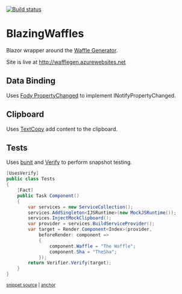 <!--
GENERATED FILE - DO NOT EDIT
This file was generated by [MarkdownSnippets](https://github.com/SimonCropp/MarkdownSnippets).
Source File: /readme.source.md
To change this file edit the source file and then run MarkdownSnippets.
-->

[![Build status](https://ci.appveyor.com/api/projects/status/auc0ev6wgxs7dexo/branch/master?svg=true)](https://ci.appveyor.com/project/gbiellem/blazingwaffles/branch/master)


# BlazingWaffles

Blazor wrapper around the [Waffle Generator](https://github.com/SimonCropp/WaffleGenerator).

Site is live at http://wafflegen.azurewebsites.net


## Data Binding

Uses [Fody PropertyChanged](https://github.com/Fody/PropertyChanged) to implement INotifyPropertyChanged.


## Clipboard

Uses [TextCopy](https://github.com/CopyText/TextCopy) add content to the clipboard.


## Tests

Uses [bunit](https://bunit.egilhansen.com/) and [Verify](https://github.com/VerifyTests/Verify) to perform snapshot testing.

<!-- snippet: Tests -->
<a id='snippet-tests'></a>
```cs
[UsesVerify]
public class Tests
{
    [Fact]
    public Task Component()
    {
        var services = new ServiceCollection();
        services.AddSingleton<IJSRuntime>(new MockJSRuntime());
        services.InjectMockClipboard();
        var provider = services.BuildServiceProvider();
        var target = Render.Component<Index>(provider,
            beforeRender: component =>
            {
                component.Waffle = "The Waffle";
                component.Sha = "TheSha";
            });
        return Verifier.Verify(target);
    }
}
```
<sup><a href='/src/Tests/Tests.cs#L10-L32' title='File snippet `tests` was extracted from'>snippet source</a> | <a href='#snippet-tests' title='Navigate to start of snippet `tests`'>anchor</a></sup>
<!-- endsnippet -->
